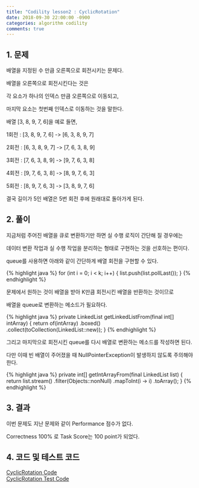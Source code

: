 ```yaml
---
title: "Codility lesson2 : CyclicRotation"
date: 2018-09-30 22:00:00 -0900
categories: algorithm codility
comments: true
---
```


## 1. 문제

배열을 지정된 수 만큼 오른쪽으로 회전시키는 문제다.

배열을 오른쪽으로 회전시킨다는 것은 

각 요소가 하나의 인덱스 만큼 오른쪽으로 이동되고,

마지막 요소는 첫번째 인덱스로 이동하는 것을 말한다.

배열 [3, 8, 9, 7, 6]을 예로 들면,

1회전 : [3, 8, 9, 7, 6] -> [6, 3, 8, 9, 7]

2회전 : [6, 3, 8, 9, 7] -> [7, 6, 3, 8, 9]

3회전 : [7, 6, 3, 8, 9] -> [9, 7, 6, 3, 8]

4회전 : [9, 7, 6, 3, 8] -> [8, 9, 7, 6, 3]

5회전 : [8, 9, 7, 6, 3] -> [3, 8, 9, 7, 6]

결국 길이가 5인 배열은 5번 회전 후에 원래대로 돌아가게 된다.

## 2. 풀이

지금처럼 주어진 배열을 큐로 변환하기만 하면 실 수행 로직이 간단해 질 경우에는

데이터 변환 작업과 실 수행 작업을 분리하는 형태로 구현하는 것을 선호하는 편이다.

queue를 사용하면 아래와 같이 간단하게 배열 회전을 구현할 수 있다.

{% highlight java %}
    for (int i = 0; i < k; i++) {
        list.push(list.pollLast());
    }
{% endhighlight %}


문제에서 원하는 것이 배열을 받아 K만큼 회전시킨 배열을 반환하는 것이므로 

배열을 queue로 변환하는 메소드가 필요하다.

{% highlight java %}
    private LinkedList<Integer> getLinkedListFrom(final int[] intArray) {
        return of(intArray)
            .boxed()
            .collect(toCollection(LinkedList::new));
    }
{% endhighlight %}

그리고 마지막으로 회전시킨 queue를 다시 배열로 변환하는 메소드를 작성하면 된다.

다만 이때 빈 배열이 주어졌을 때 NullPointerException이 발생하지 않도록 주의해야 한다.
 
{% highlight java %}
    private int[] getIntArrayFrom(final LinkedList<Integer> list) {
        return list.stream()
            .filter(Objects::nonNull)
            .mapToInt(i -> i)
            .toArray();
    }
{% endhighlight %}


## 3. 결과
이번 문제도 지난 문제와 같이 Performance 점수가 없다.

Correctness 100% 로 Task Score는 100 point가 되었다.


## 4. 코드 및 테스트 코드
<div markdown="0">
    <a href="https://github.com/parksolo/algoStudy/blob/master/src/main/codility/lesson/lesson2/CyclicRotation.java"
       class="btn btn-success" 
       target="_blank">
       CyclicRotation Code
    </a>
</div>   
<div markdown="0">
    <a href="https://github.com/parksolo/algoStudy/blob/master/src/test/codility/lesson/lesson2/CyclicRotationTest.java"
       class="btn btn-warning" 
       target="_blank">
       CyclicRotation Test Code
    </a>
</div>

